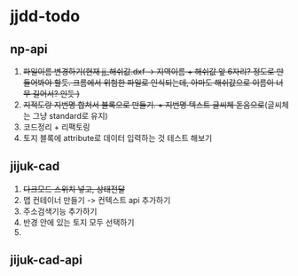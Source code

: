 # jjdd-todo

## np-api

1. ~~파일이름 변경하기(현재 jj\_해쉬값.dxf -> 지역이름 + 해쉬값 앞 6자리? 정도로 만들어봐야 할듯. 크롬에서 위험한 파일로 인식되는데, 아마도 해쉬값으로 이름이 너무 길어서? 인듯 )~~
2. ~~지적도랑 지번명 합쳐서 블록으로 만들기. + 지번명 텍스트 글씨체 돋움으로~~(글씨체는 그냥 standard로 유지)
3. 코드정리 + 리팩토링
4. 토지 블록에 attribute로 데이터 입력하는 것 테스트 해보기

## jijuk-cad

1. ~~다크모드 스위치 넣고, 상태전달~~
2. 맵 컨테이너 만들기 -> 컨텍스트 api 추가하기
3. 주소검색기능 추가하기
4. 반경 안에 있는 토지 모두 선택하기
5. 

## jijuk-cad-api
